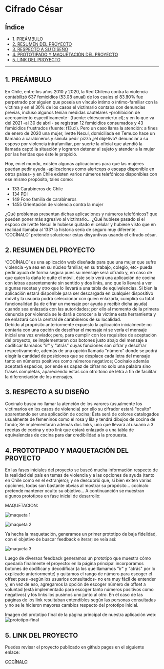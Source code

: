 # Cifrado César

## Índice

* [1. PREÁMBULO](#1-preámbulo)
* [2. RESUMEN DEL PROYECTO](#2-resumen-del-proyecto)
* [3. RESPECTO A SU DISEÑO](#3-respecto-a-su-diseño)
* [4. PROTOTIPADO Y MAQUETACIÓN DEL PROYECTO](#4-Prototipado-y-Maquetación-del-proyecto)
* [5. LINK DEL PROYECTO](#5-link-del-proyecto)

***

## 1. PREÁMBULO

En Chile, entre los años 2010 y 2020, la Red Chilena contra la violencia contabilizó 637 femicidios (53.08 anual) de los cuales el 83.80% fue perpetrado por alguien que poseía un vínculo íntimo o íntimo-familiar con la víctima y en el 30% de los casos el victimario contaba con denuncias previas, incluso algunos tenían medidas cautelares –prohibición de acercamiento específicamente- (fuente: eldesconcierto.cl); y en lo que va del 2021 -al 30 de abril- se registran 12 femicidios consumados y 43 femicidios frustrados (fuente: t13.cl). 
Pero un caso llama la atención: a fines de enero de 2020 una mujer, Ivette Necul, domiciliada en Temuco  hace un llamado a carabineros y simula pedir pizza ¿el objetivo? denunciar a su esposo por violencia intrafamiliar, por suerte la oficial que atendió la llamada captó la situación y lograron detener al sujeto y atender a la mujer por las heridas que éste le propició. 

Hoy, en el mundo, existen algunas aplicaciones para que las mujeres puedan pedir ayuda -aplicaciones como alertcops o escapp disponible en otros países- y en Chile existen varios números telefónicos disponibles con ese mismo propósito, tales como:

* 133 Carabineros de Chile
* 134 PDI
* 149 Fono familia de carabineros
* 1455 Orientación de violencia contra la mujer

¿Qué problemas presentan dichas aplicaciones y números telefónicos? que pueden poner más agresivo al victimario... ¿Qué hubiese pasado si el esposo de Ivette Necul le hubiese quitado el celular y hubiese visto que en realidad llamaba al 133? la historia sería de seguro muy diferente.  
‘COCÍNALO’ pretende solucionar estas disyuntivas usando el cifrado césar. 


## 2. RESUMEN DEL PROYECTO

‘COCÍNALO’ es una aplicación web diseñada para que una mujer que sufre violencia -ya sea en su núcleo familiar, en su trabajo, colegio, etc- pueda pedir ayuda de forma segura pues su mensaje será cifrado y, en caso de que quien la daña le quite el móvil, éste solo verá una aplicación de cocina con letras aparentemente sin sentido y dos links, uno que lo llevará a ver algunas recetas y otro que lo llevará a una tabla de equivalencias. Si bien la aplicación estará disponible para ser descargada en cualquier dispositivo móvil y la usuaria podrá seleccionar con quien enlazarla, cumplirá su total funcionalidad (la de cifrar un mensaje por ayuda y recibir dicha ayuda) cuando sea enlazada con las autoridades; por ello al momento de la primera denuncia por violencia se le dará a conocer a la víctima esta herramienta y se enlazará con la central de carabineros de su localidad.  
Debido al propósito anteriormente expuesto la aplicación inicialmente no contaría con una opción de descifrar el mensaje ni se vería el mensaje inicial una vez enviado; pero, para cumplir con los requisitos de aceptación del proyecto, se implementaron dos botones justo abajo del mensaje a codificar llamados "ir" y "atrás" cuyas funciones son cifrar y descifrar respectivamente, además de una opción llamada "número" donde se podrá elegir la cantidad de posiciones que se desplace cada letra del mensaje tanto en números positivos como números negativos; Cocínalo además aceptará espacios, por ende es capaz de cifrar no solo una palabra sino frases completas, apareciendo éstas con otro tono de letra a fin de facilitar la diferenciación de los mensajes.

## 3. RESPECTO A SU DISEÑO

Cocínalo busca no llamar la atención de los varores (usualmente los victimarios en los casos de violencia) por ello su cifrador estará "oculto" aparentando ser una aplicación de cocina; Ésta será de colores catalogados usualmente de femeninos como el rosa y lila y tendrá dibujos de cocina  de fondo; Se implementarán además dos links, uno que llevará al usuario a 3 recetas de cocina y otro link que estará enlazado a una tabla de equivalencias de cocina para dar credibilidad a la propuesta.

## 4. PROTOTIPADO Y MAQUETACIÓN DEL PROYECTO

En las fases iniciales del proyecto se buscó mucha información respecto de la realidad del país en temas de violencia y a las opciones de ayuda (tanto en Chile como en el extranjero); y se descubrió que, si bien exiten varias opciones, todas son bastante obvias al mostrar su propósito... cocínalo pretende mantener oculto su objetivo... 
A continuanción se muestran algunos prototipos en fase inicial de desarrollo:  

MAQUETACIÓN:

![maqueta 1](../master/src/imagenes/m1.jpg)


![maqueta 2](../master/src/imagenes/m2.jpg)


Ya hecha la maquetación, generamos un primer prototipo de baja fidelidad, con el objetivo de buscar feedback e iterar; se veía así:

![maqueta 3](../master/src/imagenes/p1.jpg)

Luego de diversos feedback generamos un prototipo que muestra cómo quedaría finalmente el proyecto: en la página principal incorporamos botones de codificar y decodificar (a los que llamamos "ir" y "atrás" por lo explicado anteriormente) y quitamos el rango de número para escoger el offset pues -según los usuarios consultados- no era muy fácil de entender y, en vez de eso, agregamos la opción de escoger número de offset a voluntad (está implementado para escoger tanto números positivos como negativos) y los links los pusimos uno junto al otro. En el caso de las páginas de los link resultaban entendibles según las personas consultadas y no se le hicieron mayores cambios respecto del prototipo inicial. 

Imagen del prototipo final de la página principal de nuestra aplicación web:
![prototipo-final](../master/src/imagenes/prototipo.jpg)


## 5. LINK DEL PROYECTO

 Puedes revisar el proyecto publicado en github pages en el siguiente enlace: 
 
 [COCÍNALO](https://vivimoya.github.io/SCL017-cipher/)


</details>

